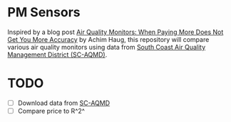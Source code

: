 # PM Sensors

Inspired by a blog post [Air Quality Monitors: When Paying More Does Not Get You More Accuracy](https://www.airgradient.com/blog/expensive-air-quality-monitors-not-more-accurate/) by Achim Haug, this repository will compare various air quality monitors using data from [South Coast Air Quality Management District (SC-AQMD)](https://www.aqmd.gov/aq-spec/evaluations/criteria-pollutants/summary-pm).

# TODO

- [ ] Download data from [SC-AQMD](https://www.aqmd.gov/aq-spec/evaluations/criteria-pollutants/summary-pm)
- [ ] Compare price to R^2^
